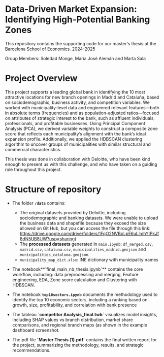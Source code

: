 # Data-Driven Market Expansion: Identifying High-Potential Banking Zones
This repository contains the supporting code for our master's thesis at the Barcelona School of Economics. 2024-2025

Group Members: Soledad Monge, María José Alemán and Marta Sala

# Project Overview
This project supports a leading global bank in identifying the 10 most attractive locations for new branch openings in Madrid and Cataluña, based on sociodemographic, business activity, and competition variables. We worked with municipality-level data and engineered relevant features—both in absolute terms (frequencies) and as population-adjusted ratios—focused on attributes of strategic interest to the bank, such as affluent individuals, professionals, and profitable businesses. Using Principal Component Analysis (PCA), we derived variable weights to construct a composite zone score that reflects each municipality’s alignment with the bank’s ideal expansion profile. Additionally, we applied the HDBSCAN clustering algorithm to uncover groups of municipalities with similar structural and commercial characteristics.

This thesis was done in collaboration with Deloitte, who have been kind enough to present us with this challenge, and who have taken on a guiding role throughout this project.


# Structure of repository
- The folder **`/data`** contains:
  - The original datasets provided by Deloitte, including sociodemographic and banking datasets. We were unable to upload the business data and shapefile because they exceed the size allowed on Git Hub, but you can access the file through this link: https://drive.google.com/drive/folders/1FqO2NVBoLpE6uLlmhYIPkJf8dN5UB8UW?usp=sharing)
  - The **processed datasets** generated in `main.ipynb`: `df_merged.csv`, `madrid.csv`, `cataluna.csv`, `municipalities_madrid.geojson` and `municipalities_cataluna.geojson`.
  - `municipality_map_dict.xlsx`: INE dictionary with municipality names

- The notebook**´final_main_nb_thesis.ipynb´** contains the core workflow, including: data preprocessing and merging, Feature engineering, EDA, Zone score calculation and Clustering with HDBSCAN. 

- The notebook **`top10sectors.ipynb`** documents the methodology used to identify the top 10 economic sectors, including a ranking based on growth, size, profitability, and correlation with bank presence  

- The tableau  **´competitor Analysis_final.twb´** visualizes model insights, including SHAP values vs branch distribution, market share comparisons, and regional branch maps (as shown in the example dashboard screenshot.

- The pdf file **´Master Thesis (1).pdf´** contains the final written report for the project, summarizing the methodology, results, and strategic recommendations.









